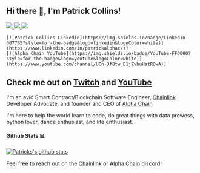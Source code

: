 <h2> Hi there 👋, I'm Patrick Collins! </h2>
<p >
  <a href="https://twitter.com/PatrickAlphaC">
    <img src="https://img.shields.io/badge/-Twitter-1ca0f1?style=flat-square&labelColor=1ca0f1&logo=twitter&logoColor=white&link=https://twitter.com/AmanRaj1608">
   <a/>
  <a href="https://stackoverflow.com/users/11969592/patrick-collins">
    <img src="https://img.shields.io/badge/-StackOverflow-f48024?style=flat-square&labelColor=f48024&logo=stackoverflow&logoColor=white&link=https://stackoverflow.com/users/11097431/aman-raj">
   <a/>
  <a href="https://medium.com/@patrick.collins_58673/">
    <img src="https://img.shields.io/badge/medium-Medium%20Profile-blue">
  <a/>
</p>
    
    [![Patrick Collins Linkedin](https://img.shields.io/badge/LinkedIn-0077B5?style=for-the-badge&logo=linkedin&logoColor=white)](https://www.linkedin.com/in/patrickalphac/)]
    [![Alpha Chain YouTube](https://img.shields.io/badge/YouTube-FF0000?style=for-the-badge&logo=youtube&logoColor=white)](https://www.youtube.com/channel/UCn-3f8tw_E1jZvhuHatROwA)]
    
## Check me out on [Twitch](https://www.twitch.tv/patrickalphac) and [YouTube](https://www.youtube.com/channel/UCn-3f8tw_E1jZvhuHatROwA)

I'm an avid Smart Contract/Blockchain Software Engineer, [Chainlink](https://chain.link/) Developer Advocate, and founder and CEO of [Alpha Chain](https://www.alphachain.io/)

I'm here to help the world learn to code, do great things with data prowess, python lover, dance enthusiast, and life enthusiast.



#### Github Stats 📊

[![Patricks's github stats](https://github-readme-stats.vercel.app/api?username=PatrickAlphaC)](https://github.com/anuraghazra/github-readme-stats)


Feel free to reach out on the [Chainlink](https://discord.gg/2YHSAey) or [Alpha Chain](https://discord.gg/jj8wQ9b) discord!
